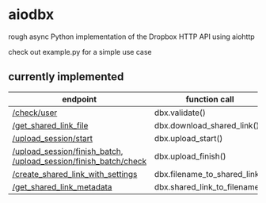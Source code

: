 # aiodbx

rough async Python implementation of the Dropbox HTTP API using aiohttp

check out example.py for a simple use case

## currently implemented

| endpoint                                                     | function call                 |
| ------------------------------------------------------------ | ----------------------------- |
| [/check/user](https://www.dropbox.com/developers/documentation/http/documentation#check-user) | dbx.validate()                |
| [/get_shared_link_file](https://www.dropbox.com/developers/documentation/http/documentation#sharing-get_shared_link_file) | dbx.download_shared_link()    |
| [/upload_session/start](https://www.dropbox.com/developers/documentation/http/documentation#files-upload_session-start) | dbx.upload_start()            |
| [/upload_session/finish_batch](https://www.dropbox.com/developers/documentation/http/documentation#files-upload_session-finish_batch), [/upload_session/finish_batch/check](https://www.dropbox.com/developers/documentation/http/documentation#files-upload_session-finish_batch) | dbx.upload_finish()           |
| [/create_shared_link_with_settings](https://www.dropbox.com/developers/documentation/http/documentation#sharing-create_shared_link_with_settings) | dbx.filename_to_shared_link() |
| [/get_shared_link_metadata](https://www.dropbox.com/developers/documentation/http/documentation#sharing-get_shared_link_metadata) | dbx.shared_link_to_filename() |